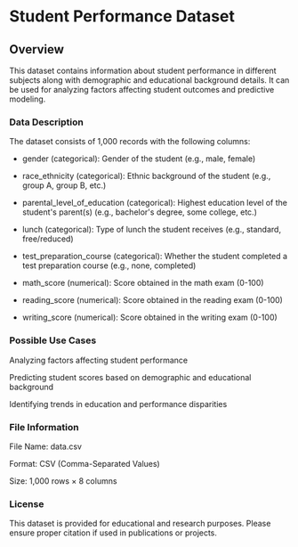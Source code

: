 # Student Performance Dataset

## Overview

This dataset contains information about student performance in different subjects along with demographic and educational background details. It can be used for analyzing factors affecting student outcomes and predictive modeling.

### Data Description

The dataset consists of 1,000 records with the following columns:

- gender (categorical): Gender of the student (e.g., male, female)

- race_ethnicity (categorical): Ethnic background of the student (e.g., group A, group B, etc.)

- parental_level_of_education (categorical): Highest education level of the student's parent(s) (e.g., bachelor's degree, some college, etc.)

- lunch (categorical): Type of lunch the student receives (e.g., standard, free/reduced)

- test_preparation_course (categorical): Whether the student completed a test preparation course (e.g., none, completed)

- math_score (numerical): Score obtained in the math exam (0-100)

- reading_score (numerical): Score obtained in the reading exam (0-100)

- writing_score (numerical): Score obtained in the writing exam (0-100)

### Possible Use Cases

Analyzing factors affecting student performance

Predicting student scores based on demographic and educational background

Identifying trends in education and performance disparities

### File Information

File Name: data.csv

Format: CSV (Comma-Separated Values)

Size: 1,000 rows × 8 columns

### License

This dataset is provided for educational and research purposes. Please ensure proper citation if used in publications or projects.